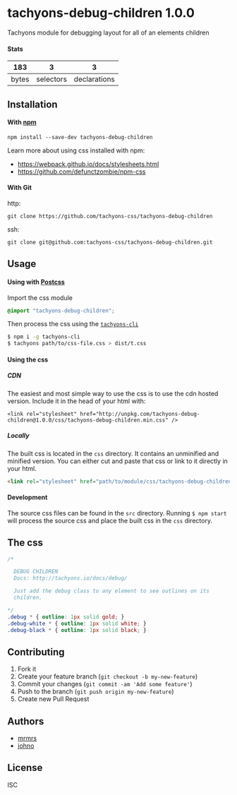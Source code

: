 # tachyons-debug-children 1.0.0

Tachyons module for debugging layout for all of an elements children

#### Stats

183 | 3 | 3
---|---|---
bytes | selectors | declarations

## Installation

#### With [npm](https://npmjs.com)

```
npm install --save-dev tachyons-debug-children
```

Learn more about using css installed with npm:
* https://webpack.github.io/docs/stylesheets.html
* https://github.com/defunctzombie/npm-css

#### With Git

http:
```
git clone https://github.com/tachyons-css/tachyons-debug-children
```

ssh:
```
git clone git@github.com:tachyons-css/tachyons-debug-children.git
```

## Usage

#### Using with [Postcss](https://github.com/postcss/postcss)

Import the css module

```css
@import "tachyons-debug-children";
```

Then process the css using the [`tachyons-cli`](https://github.com/tachyons-css/tachyons-cli)

```sh
$ npm i -g tachyons-cli
$ tachyons path/to/css-file.css > dist/t.css
```

#### Using the css

##### CDN
The easiest and most simple way to use the css is to use the cdn hosted version. Include it in the head of your html with:

```
<link rel="stylesheet" href="http://unpkg.com/tachyons-debug-children@1.0.0/css/tachyons-debug-children.min.css" />
```

##### Locally
The built css is located in the `css` directory. It contains an unminified and minified version.
You can either cut and paste that css or link to it directly in your html.

```html
<link rel="stylesheet" href="path/to/module/css/tachyons-debug-children">
```

#### Development

The source css files can be found in the `src` directory.
Running `$ npm start` will process the source css and place the built css in the `css` directory.

## The css

```css
/*

  DEBUG CHILDREN
  Docs: http://tachyons.io/docs/debug/

  Just add the debug class to any element to see outlines on its
  children.

*/
.debug * { outline: 1px solid gold; }
.debug-white * { outline: 1px solid white; }
.debug-black * { outline: 1px solid black; }
```

## Contributing

1. Fork it
2. Create your feature branch (`git checkout -b my-new-feature`)
3. Commit your changes (`git commit -am 'Add some feature'`)
4. Push to the branch (`git push origin my-new-feature`)
5. Create new Pull Request

## Authors

* [mrmrs](http://mrmrs.io)
* [johno](http://johnotander.com)

## License

ISC

